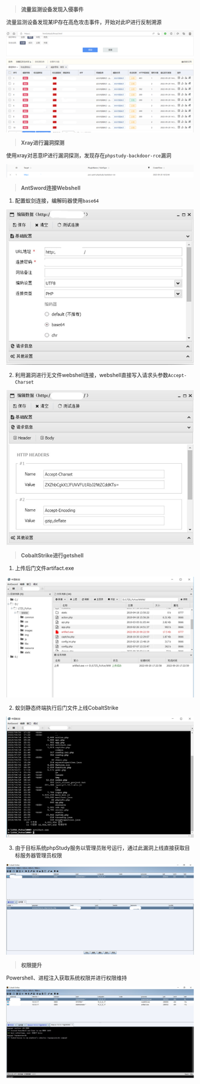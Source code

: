 > **流量监测设备发现入侵事件**

流量监测设备发现某IP存在高危攻击事件，开始对此IP进行反制溯源

![](images/phpstudy_backdoor-1-1.png)

> **Xray进行漏洞探测**

使用xray对恶意IP进行漏洞探测，发现存在`phpstudy-backdoor-rce`漏洞

![](images/phpstudy_backdoor-1-2.png)

> **AntSword连接Webshell**

1. 配置蚁剑连接，编解码器使用`base64`


![](images/phpstudy_backdoor-1-3.png)

2. 利用漏洞进行无文件webshell连接，webshell直接写入请求头参数`Accept-Charset`

![](images/phpstudy_backdoor-1-4.png)

> **CobaltStrike进行getshell**

1. 上传后门文件artifact.exe

![](images/phpstudy_backdoor-1-5.png)

2. 蚁剑静态终端执行后门文件上线CobaltStrike

![](images/phpstudy_backdoor-1-6.png)

3. 由于目标系统phpStudy服务以管理员账号运行，通过此漏洞上线直接获取目标服务器管理员权限

![](images/phpstudy_backdoor-1-7.png)

> **权限提升**

Powershell、进程注入获取系统权限并进行权限维持

![](images/phpstudy_backdoor-1-8.png)
